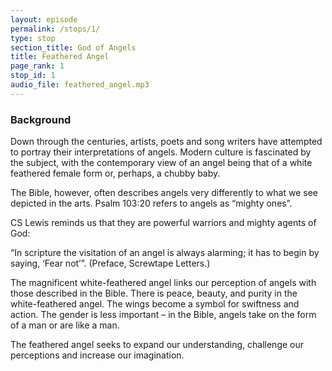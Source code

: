 ```yaml
---
layout: episode
permalink: /stops/1/
type: stop
section_title: God of Angels
title: Feathered Angel
page_rank: 1
stop_id: 1
audio_file: feathered_angel.mp3
---
```

<!--
*Artist : Lynda Lyttle*

### From the Artist

> And this blockquote is styled to make it clear that this section really is someone speaking.

And we can go back to a normal transcript.
--->
### Background

Down through the centuries, artists, poets and song writers have attempted to portray their interpretations of angels. Modern culture is fascinated by the subject, with the contemporary view of an angel being that of a white feathered female form or, perhaps, a chubby baby.

The Bible, however, often describes angels very differently to what we see depicted in the arts.  Psalm 103:20 refers to angels as “mighty ones”.

CS Lewis reminds us that they are powerful warriors and mighty agents of God:

“In scripture the visitation of an angel is always alarming; it has to begin by saying, ‘Fear not’”.  (Preface, Screwtape Letters.)

The magnificent white-feathered angel links our perception of angels with those described in the Bible.  There is peace, beauty, and purity in the white-feathered angel.  The wings become a symbol for swiftness and action.  The gender is less important – in the Bible, angels take on the form of a man or are like a man.  

The feathered angel seeks to expand our understanding, challenge our perceptions and increase our imagination.
